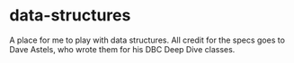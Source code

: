data-structures
===============
A place for me to play with data structures. 
All credit for the specs goes to Dave Astels, who wrote them for his DBC Deep Dive classes.

